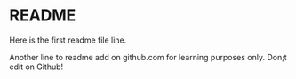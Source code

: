 # README #

Here is the first readme file line.

Another line to readme add on github.com for learning purposes only. Don;t edit on Github!
